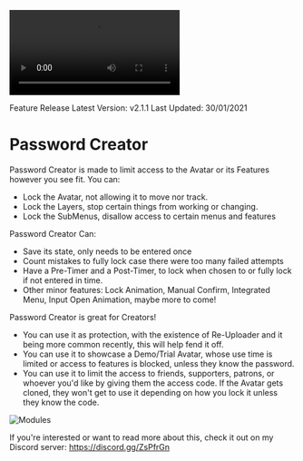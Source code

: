 ![ShowCase](https://cdn.discordapp.com/attachments/730948197517885532/804904504834916392/PasswordCreator2.mp4)

Feature Release
Latest Version: v2.1.1
Last Updated: 30/01/2021

# Password Creator

Password Creator is made to limit access to the Avatar or its Features however you see fit. You can:
- Lock the Avatar, not allowing it to move nor track.
- Lock the Layers, stop certain things from working or changing.
- Lock the SubMenus, disallow access to certain menus and features

Password Creator Can:
- Save its state, only needs to be entered once
- Count mistakes to fully lock case there were too many failed attempts
- Have a Pre-Timer and a Post-Timer, to lock when chosen to or fully lock if not entered in time.
- Other minor features: Lock Animation, Manual Confirm, Integrated Menu, Input Open Animation, maybe more to come!

Password Creator is great for Creators! 
- You can use it as protection, with the existence of Re-Uploader and it being more common recently, this will help fend it off.
- You can use it to showcase a Demo/Trial Avatar, whose use time is limited or access to features is blocked, unless they know the password.
- You can use it to limit the access to friends, supporters, patrons, or whoever you'd like by giving them the access code. If the Avatar gets cloned, they won't get to use it depending on how you lock it unless they know the code.

![Modules](https://raw.githubusercontent.com/Dreadrith/DreadScripts/main/PasswordCreator/Info_Images/Modules.png)

If you're interested or want to read more about this, 
check it out on my Discord server: https://discord.gg/ZsPfrGn
